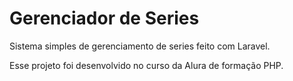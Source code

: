 # Gerenciador de Series

Sistema simples de gerenciamento de series feito com Laravel.

Esse projeto foi desenvolvido no curso da Alura de formação PHP.
